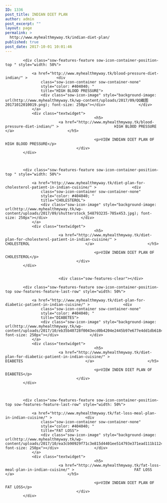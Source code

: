 ```yaml
---
ID: 1336
post_title: INDIAN DIET PLAN
author: admin
post_excerpt: ""
layout: page
permalink: >
  http://www.myhealthmyway.tk/indian-diet-plan/
published: true
post_date: 2017-10-01 10:01:46
---
```

<div id="pl-1336"  class="panel-layout" ><div id="pg-1336-0"  class="panel-grid panel-no-style" ><div id="pgc-1336-0-0"  class="panel-grid-cell"  data-weight="1" ><div id="panel-1336-0-0-0" class="so-panel widget widget_sow-features panel-first-child panel-last-child" data-index="0" data-style="{&quot;background_image_attachment&quot;:false,&quot;background_display&quot;:&quot;tile&quot;}" ><div class="so-widget-sow-features so-widget-sow-features-default-882bd164377a">
<div class="sow-features-list sow-features-responsive">

			
			
			<div class="sow-features-feature sow-icon-container-position-top " style="width: 50%">

				<a href="http://www.myhealthmyway.tk/blood-pressure-diet-indian/" >				<div
					class="sow-icon-container sow-container-none"
                    style="color: #404040; "
					title="HIGH BLOOD PRESSURE">
					<div class="sow-icon-image" style="background-image: url(http://www.myhealthmyway.tk/wp-content/uploads/2017/09/QQ截图20171012010019.png); font-size: 250px"></div>				</div>
				</a>
				<div class="textwidget">
											<h5>
							<a href="http://www.myhealthmyway.tk/blood-pressure-diet-indian/" >							HIGH BLOOD PRESSURE							</a>						</h5>
					
											<p>VIEW INDIAN DIET PLAN OF HIGH BLOOD PRESSURE</p>					
									</div>
			</div>

		
			
			<div class="sow-features-feature sow-icon-container-position-top " style="width: 50%">

				<a href="http://www.myhealthmyway.tk/diet-plan-for-cholesterol-patient-in-indian-cuisine/" >				<div
					class="sow-icon-container sow-container-none"
                    style="color: #404040; "
					title="CHOLESTEROL">
					<div class="sow-icon-image" style="background-image: url(http://www.myhealthmyway.tk/wp-content/uploads/2017/09/shutterstock_548793235-705x453.jpg); font-size: 250px"></div>				</div>
				</a>
				<div class="textwidget">
											<h5>
							<a href="http://www.myhealthmyway.tk/diet-plan-for-cholesterol-patient-in-indian-cuisine/" >							CHOLESTEROL							</a>						</h5>
					
											<p>VIEW INDIAN DIET PLAN OF CHOLESTEROL</p>					
									</div>
			</div>

		
							<div class="sow-features-clear"></div>
			
			<div class="sow-features-feature sow-icon-container-position-top sow-features-feature-last-row" style="width: 50%">

				<a href="http://www.myhealthmyway.tk/diet-plan-for-diabetic-patient-in-indian-cuisine/" >				<div
					class="sow-icon-container sow-container-none"
                    style="color: #404040; "
					title="DIABETES">
					<div class="sow-icon-image" style="background-image: url(http://www.myhealthmyway.tk/wp-content/uploads/2017/10/eb35b40728f0043ecd0b4204e2445b97e677e4dd1db618479d_1920.png); font-size: 250px"></div>				</div>
				</a>
				<div class="textwidget">
											<h5>
							<a href="http://www.myhealthmyway.tk/diet-plan-for-diabetic-patient-in-indian-cuisine/" >							DIABETES							</a>						</h5>
					
											<p>VIEW INDIN DIET PLAN OF DIABETES</p>					
									</div>
			</div>

		
			
			<div class="sow-features-feature sow-icon-container-position-top sow-features-feature-last-row" style="width: 50%">

				<a href="http://www.myhealthmyway.tk/fat-loss-meal-plan-in-indian-cuisine/" >				<div
					class="sow-icon-container sow-container-none"
                    style="color: #404040; "
					title="FAT LOSS">
					<div class="sow-icon-image" style="background-image: url(http://www.myhealthmyway.tk/wp-content/uploads/2017/10/ea3cb90929f71c3e815d4401ee514793e371ead111b11240_1920.jpg); font-size: 250px"></div>				</div>
				</a>
				<div class="textwidget">
											<h5>
							<a href="http://www.myhealthmyway.tk/fat-loss-meal-plan-in-indian-cuisine/" >							FAT LOSS							</a>						</h5>
					
											<p>VIEW INDIAN DIET PLAN OF FAT LOSS</p>					
									</div>
			</div>

			
</div>
</div></div></div></div></div>